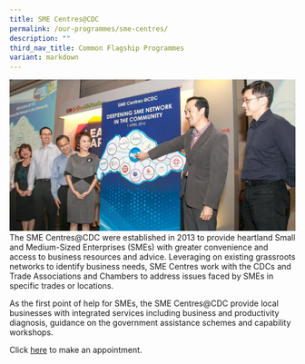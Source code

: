 ```yaml
---
title: SME Centres@CDC
permalink: /our-programmes/sme-centres/
description: ""
third_nav_title: Common Flagship Programmes
variant: markdown
---
```

![SME Centres at CDC](/images/Common%20Flagship%20Progs/SME%20CENTRES%20CDC.png)The SME Centres@CDC were established in 2013 to provide heartland Small and Medium-Sized Enterprises (SMEs) with greater convenience and access to business resources and advice. Leveraging on existing grassroots networks to identify business needs, SME Centres work with the CDCs and Trade Associations and Chambers to address issues faced by SMEs in specific trades or locations.  
  
As the first point of help for SMEs, the SME Centres@CDC provide local businesses with integrated services including business and productivity diagnosis, guidance on the government assistance schemes and capability workshops.  
  
Click [here](https://www.enterprisesg.gov.sg/about-us/contact-us/sme-centres) to make an appointment.